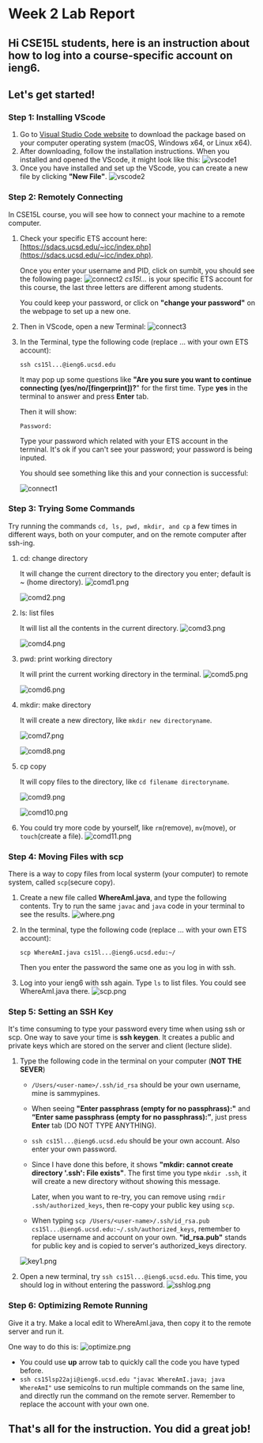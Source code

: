 # **Week 2 Lab Report**

## **Hi CSE15L students, here is an instruction about how to log into a course-specific account on ieng6.**

## Let's get started!

### Step 1: Installing VScode
1. Go to [Visual Studio Code website](https://code.visualstudio.com/) to download the package based on your computer operating system (macOS, Windows x64, or Linux x64). 
2. After downloading, follow the installation instructions. When you installed and opened the VScode, it might look like this:
    ![vscode1](vscode1.png) 
3. Once you have installed and set up the VScode, you can create a new file by clicking **"New File"**. 
    ![vscode2](vscode2.jpeg) 

### Step 2: Remotely Connecting
In CSE15L course, you will see how to connect your machine to a remote computer. 

1. Check your specific ETS account here: [https://sdacs.ucsd.edu/~icc/index.php](https://sdacs.ucsd.edu/~icc/index.php). 

    Once you enter your username and PID, click on sumbit, you should see the following page:
    ![connect2](connect2.png) 
    *cs15l...* is your specific ETS account for this course, the last three letters are different among students.
    
    You could keep your password, or click on **"change your password"** on the webpage to set up a new one.
2. Then in VScode, open a new Terminal:
    ![connect3](connect3.png) 
3. In the Terminal, type the following code (replace ... with your own ETS account):

    `ssh cs15l...@ieng6.ucsd.edu `

    It may pop up some questions like **"Are you sure you want to continue connecting (yes/no/[fingerprint])?**" for the first time. Type **yes** in the terminal to answer and press **Enter** tab.

    Then it will show:

    `Password: `

    Type your password which related with your ETS account in the terminal. It's ok if you can't see your password; your password is being inputed. 
    
    You should see something like this and your connection is successful:
    
    ![connect1](connect1.jpeg) 

    
### Step 3: Trying Some Commands
Try running the commands `cd, ls, pwd, mkdir, and cp` a few times in different ways, both on your computer, and on the remote computer after ssh-ing.

1. cd: change directory

    It will change the current directory to the directory you enter; default is ~ (home directory).
    ![comd1.png](comd1.png)

    ![comd2.png](comd2.png)

2. ls: list files

    It will list all the contents in the current directory.
    ![comd3.png](comd3.png)

    ![comd4.png](comd4.png)

3. pwd: print working directory

    It will print the current working directory in the terminal.
    ![comd5.png](comd5.png)

    ![comd6.png](comd6.png)
4. mkdir: make directory

    It will create a new directory, like `mkdir new directoryname`.

    ![comd7.png](comd7.png)

    ![comd8.png](comd8.png)
5. cp copy

    It will copy files to the directory, like `cd filename directoryname`.

    ![comd9.png](comd9.png)

    ![comd10.png](comd10.png)

6. You could try more code by yourself, like `rm`(remove), `mv`(move), or `touch`(create a file).
    ![comd11.png](comd11.png)

### Step 4: Moving Files with scp
There is a way to copy files from local systerm (your computer) to remote system, called `scp`(secure copy).

1. Create a new file called **WhereAmI.java**, and type the following contents. Try to run the same `javac` and `java` code in your terminal to see the results.
    ![where.png](where.png)
2. In the terminal, type the following code (replace ... with your own ETS account):

    `scp WhereAmI.java cs15l...@ieng6.ucsd.edu:~/`

    Then you enter the password the same one as you log in with ssh.
3. Log into your ieng6 with ssh again. Type `ls` to list files. You could see WhereAmI.java there.
    ![scp.png](scp.jpeg)

### Step 5: Setting an SSH Key
It's time consuming to type your password every time when using ssh or scp. One way to save your time is **ssh keygen**. It creates a public and private keys which are stored on the server and client (lecture slide).

1. Type the following code in the terminal on your computer (**NOT THE SEVER**)

    * `/Users/<user-name>/.ssh/id_rsa` should be your own username, mine is sammypines.

    * When seeing **"Enter passphrass (empty for no passphrass):"** and **“Enter same passphrass (empty for no passphrass):”**, just press **Enter** tab (DO NOT TYPE ANYTHING).

    * `ssh cs15l...@ieng6.ucsd.edu` should be your own account. Also enter your own password.

    * Since I have done this before, it shows **"mkdir: cannot create directory '.ssh': File exists"**. The first time you type `mkdir .ssh`, it will create a new directory without showing this message.

        Later, when you want to re-try, you can remove using `rmdir .ssh/authorized_keys`, then re-copy your public key using `scp`.
    * When typing `scp /Users/<user-name>/.ssh/id_rsa.pub cs15l...@ieng6.ucsd.edu:~/.ssh/authorized_keys`, remember to replace username and account on your own. **"id_rsa.pub"** stands for public key and is copied to server's authorized_keys directory.

    ![key1.png](key1.png)
2. Open a new terminal, try `ssh cs15l...@ieng6.ucsd.edu`. This time, you should log in without entering the password.
    ![sshlog.png](sshlog.png)

### Step 6: Optimizing Remote Running
Give it a try. Make a local edit to WhereAmI.java, then copy it to the remote server and run it.

One way to do this is:
![optimize.png](optimize.png)

* You could use **up** arrow tab to quickly call the code you have typed before.
* `ssh cs15lsp22aji@ieng6.ucsd.edu "javac WhereAmI.java; java WhereAmI"` use semicolns to run multiple commands on the same line, and directly run the command on the remote server. Remember to replace the account with your own one.

## That's all for the instruction. You did a great job!



     
